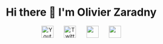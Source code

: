 
<h1 align="center"> 
  Hi there 👋 I'm Olivier Zaradny
</h1>
  
<!-- Social icons section -->
<p align="center">
  <a href="[https://www.youtube.com/channel/UCbgTopUOJCunW_6CZjgxQhw](https://www.youtube.com/@MTGFrance_org)"><img width="32px" alt="Youtube" title="Youtube" src="https://user-images.githubusercontent.com/55253106/200549739-5e98dbff-ae56-4afe-8581-4d8aca6ef85f.png"/></a>
  &#8287;&#8287;&#8287;&#8287;&#8287;
  <a href="https://twitter.com/ozaradny"><img width="32px" alt="Twitter" title="Twitter" src="https://user-images.githubusercontent.com/55253106/200549594-3d0b3a85-7aab-43ae-a511-8a4b43783647.png"/></a>
  &#8287;&#8287;&#8287;&#8287;&#8287;
  <a href="https://ozaradny.azurewebsites.net/" alt="Olivier Zaradny website" title="Website"><img width="32px" src="https://d2fltix0v2e0sb.cloudfront.net/dev-rainbow.svg"/></a>
    &#8287;&#8287;&#8287;&#8287;&#8287;
  <a href="https://linktr.ee/ozaradny?utm_source=linktree_profile_share&ltsid=f74322e7-e373-4876-9296-fe3bdde90112" alt="Olivier Zaradny Linktree" title="Linktree"><img width="32px" src="https://www.google.com/imgres?imgurl=https%3A%2F%2Fapi.blog.production.linktr.ee%2Fwp-content%2Fuploads%2F2022%2F06%2FAvatar-Symbol-Canopy.png&tbnid=O22ALMSHsIzOSM&vet=12ahUKEwjG5J3Lz_b9AhV1picCHSD2AcUQMygCegUIARDHAQ..i&imgrefurl=https%3A%2F%2Flinktr.ee%2F&docid=F0UWe_hcCePxgM&w=800&h=800&q=linktree%20icon&ved=2ahUKEwjG5J3Lz_b9AhV1picCHSD2AcUQMygCegUIARDHAQ"/></a>

  
</p>

<!--
**ozaradny/ozaradny** is a ✨ _special_ ✨ repository because its `README.md` (this file) appears on your GitHub profile.

Here are some ideas to get you started:

- 🔭 I’m currently working on ...
- 🌱 I’m currently learning ...
- 👯 I’m looking to collaborate on ...
- 🤔 I’m looking for help with ...
- 💬 Ask me about ...
- 📫 How to reach me: ...
- 😄 Pronouns: ...
- ⚡ Fun fact: ...
-->
